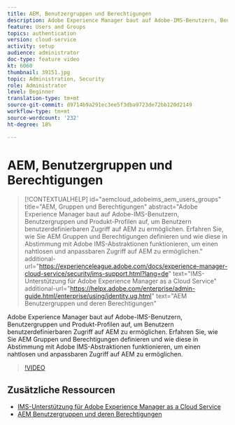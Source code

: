 ```yaml
---
title: AEM, Benutzergruppen und Berechtigungen
description: Adobe Experience Manager baut auf Adobe-IMS-Benutzern, Benutzergruppen und Produkt-Profilen auf, um Benutzern benutzerdefinierbaren Zugriff auf AEM zu ermöglichen. Erfahren Sie, wie Sie AEM Gruppen und Berechtigungen definieren und wie diese in Abstimmung mit Adobe IMS-Abstraktionen funktionieren, um einen nahtlosen und anpassbaren Zugriff auf AEM zu ermöglichen.
feature: Users and Groups
topics: authentication
version: cloud-service
activity: setup
audience: administrator
doc-type: feature video
kt: 6060
thumbnail: 39151.jpg
topic: Administration, Security
role: Administrator
level: Beginner
translation-type: tm+mt
source-git-commit: d9714b9a291ec3ee5f3dba9723de72bb120d2149
workflow-type: tm+mt
source-wordcount: '232'
ht-degree: 18%

---
```



# AEM, Benutzergruppen und Berechtigungen

>[!CONTEXTUALHELP]
>id="aemcloud_adobeims_aem_users_groups"
>title="AEM, Gruppen und Berechtigungen"
>abstract="Adobe Experience Manager baut auf Adobe-IMS-Benutzern, Benutzergruppen und Produkt-Profilen auf, um Benutzern benutzerdefinierbaren Zugriff auf AEM zu ermöglichen. Erfahren Sie, wie Sie AEM Gruppen und Berechtigungen definieren und wie diese in Abstimmung mit Adobe IMS-Abstraktionen funktionieren, um einen nahtlosen und anpassbaren Zugriff auf AEM zu ermöglichen."
>additional-url="https://experienceleague.adobe.com/docs/experience-manager-cloud-service/security/ims-support.html?lang=de" text="IMS-Unterstützung für Adobe Experience Manager as a Cloud Service"
>additional-url="https://helpx.adobe.com/enterprise/admin-guide.html/enterprise/using/identity.ug.html" text="AEM Benutzergruppen und deren Berechtigungen"

Adobe Experience Manager baut auf Adobe-IMS-Benutzern, Benutzergruppen und Produkt-Profilen auf, um Benutzern benutzerdefinierbaren Zugriff auf AEM zu ermöglichen. Erfahren Sie, wie Sie AEM Gruppen und Berechtigungen definieren und wie diese in Abstimmung mit Adobe IMS-Abstraktionen funktionieren, um einen nahtlosen und anpassbaren Zugriff auf AEM zu ermöglichen.

>[!VIDEO](https://video.tv.adobe.com/v/39151/?quality=12&learn=on)

## Zusätzliche Ressourcen

+ [IMS-Unterstützung für Adobe Experience Manager as a Cloud Service](https://docs.adobe.com/content/help/de-DE/experience-manager-cloud-service/security/ims-support.html)
+ [AEM Benutzergruppen und deren Berechtigungen](https://docs.adobe.com/content/help/en/experience-manager-65/administering/security/security.html#built-in-users-and-groups)